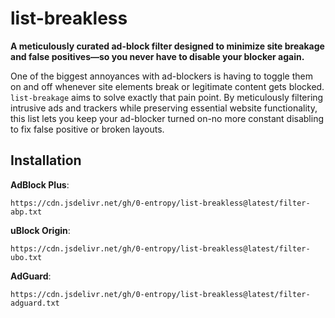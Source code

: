 # list-breakless
**A meticulously curated ad-block filter designed to minimize site breakage and false positives—so you never have to disable your blocker again.**

One of the biggest annoyances with ad-blockers is having to toggle them on and off whenever site elements break or legitimate content gets blocked. `list-breakage` aims to solve exactly that pain point. By meticulously filtering intrusive ads and trackers while preserving essential website functionality, this list lets you keep your ad-blocker turned on-no more constant disabling to fix false positive or broken layouts.


## Installation

**AdBlock Plus**:
```
https://cdn.jsdelivr.net/gh/0-entropy/list-breakless@latest/filter-abp.txt
```
**uBlock Origin**:
```
https://cdn.jsdelivr.net/gh/0-entropy/list-breakless@latest/filter-ubo.txt
```
**AdGuard**:
```
https://cdn.jsdelivr.net/gh/0-entropy/list-breakless@latest/filter-adguard.txt
```
